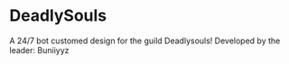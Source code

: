 # DeadlySouls
A 24/7 bot customed design for the guild Deadlysouls! Developed by the leader: Buniiyyz

